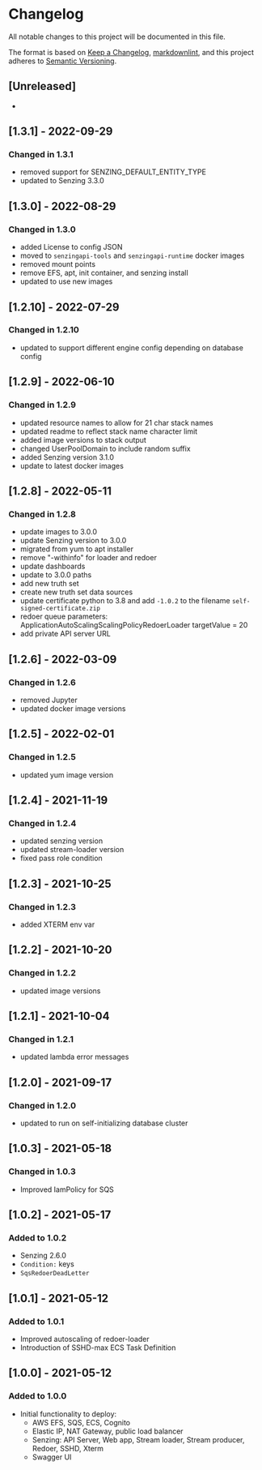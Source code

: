 # Changelog

All notable changes to this project will be documented in this file.

The format is based on [Keep a Changelog](https://keepachangelog.com/en/1.0.0/),
[markdownlint](https://dlaa.me/markdownlint/),
and this project adheres to [Semantic Versioning](https://semver.org/spec/v2.0.0.html).

## [Unreleased]

-

## [1.3.1] - 2022-09-29

### Changed in 1.3.1

- removed support for SENZING_DEFAULT_ENTITY_TYPE
- updated to Senzing 3.3.0

## [1.3.0] - 2022-08-29

### Changed in 1.3.0

- added License to config JSON
- moved to `senzingapi-tools` and `senzingapi-runtime` docker images
- removed mount points
- remove EFS, apt, init container, and senzing install
- updated to use new images

## [1.2.10] - 2022-07-29

### Changed in 1.2.10

- updated to support different engine config depending on database config

## [1.2.9] - 2022-06-10

### Changed in 1.2.9

- updated resource names to allow for 21 char stack names
- updated readme to reflect stack name character limit
- added image versions to stack output
- changed UserPoolDomain to include random suffix
- added Senzing version 3.1.0
- update to latest docker images

## [1.2.8] - 2022-05-11

### Changed in 1.2.8

- update images to 3.0.0
- update Senzing version to 3.0.0
- migrated from yum to apt installer
- remove "-withinfo" for loader and redoer
- update dashboards
- update to 3.0.0 paths
- add new truth set
- create new truth set data sources
- update certificate python to 3.8 and add `-1.0.2` to the filename `self-signed-certificate.zip`
- redoer queue parameters: ApplicationAutoScalingScalingPolicyRedoerLoader targetValue = 20
- add private API server URL

## [1.2.6] - 2022-03-09

### Changed in 1.2.6

- removed Jupyter
- updated docker image versions

## [1.2.5] - 2022-02-01

### Changed in 1.2.5

- updated yum image version

## [1.2.4] - 2021-11-19

### Changed in 1.2.4

- updated senzing version
- updated stream-loader version
- fixed pass role condition

## [1.2.3] - 2021-10-25

### Changed in 1.2.3

- added XTERM env var

## [1.2.2] - 2021-10-20

### Changed in 1.2.2

- updated image versions

## [1.2.1] - 2021-10-04

### Changed in 1.2.1

- updated lambda error messages

## [1.2.0] - 2021-09-17

### Changed in 1.2.0

- updated to run on self-initializing database cluster

## [1.0.3] - 2021-05-18

### Changed in 1.0.3

- Improved IamPolicy for SQS

## [1.0.2] - 2021-05-17

### Added to 1.0.2

- Senzing 2.6.0
- `Condition:` keys
- `SqsRedoerDeadLetter`

## [1.0.1] - 2021-05-12

### Added to 1.0.1

- Improved autoscaling of redoer-loader
- Introduction of SSHD-max ECS Task Definition

## [1.0.0] - 2021-05-12

### Added to 1.0.0

- Initial functionality to deploy:
  - AWS EFS, SQS, ECS, Cognito
  - Elastic IP, NAT Gateway, public load balancer
  - Senzing: API Server, Web app, Stream loader, Stream producer, Redoer, SSHD, Xterm
  - Swagger UI
